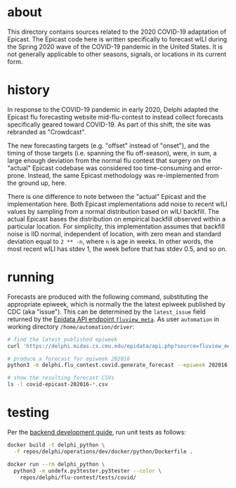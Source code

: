 # about

This directory contains sources related to the 2020 COVID-19 adaptation of
Epicast. The Epicast code here is written specifically to forecast wILI during
the Spring 2020 wave of the COVID-19 pandemic in the United States. It is not
generally applicable to other seasons, signals, or locations in its current
form.

# history

In response to the COVID-19 pandemic in early 2020, Delphi adapted the Epicast
flu forecasting website mid-flu-contest to instead collect forecasts
specifically geared toward COVID-19. As part of this shift, the site was
rebranded as "Crowdcast".

The new forecasting targets (e.g. "offset" instead of "onset"), and the timing
of those targets (i.e. spanning the flu off-season), were, in sum, a large
enough deviation from the normal flu contest that surgery on the "actual"
Epicast codebase was considered too time-consuming and error-prone. Instead,
the same Epicast methodology was re-implemented from the ground up, here.

There is one difference to note between the "actual" Epicast and the
implementation here. Both Epicast implementations add noise to recent wILI
values by sampling from a normal distribution based on wILI backfill. The
actual Epicast bases the distribution on empirical backfill observed within a
particular location. For simplicity, this implementation assumes that backfill
noise is IID normal, independent of location, with zero mean and standard
deviation equal to `2 ** -n`, where `n` is age in weeks. In other words, the
most recent wILI has stdev 1, the week before that has stdev 0.5, and so on.

# running

Forecasts are produced with the following command, substituting the appropriate
epiweek, which is normally the the latest epiweek published by CDC (aka
"issue"). This can be determined by the `latest_issue` field returned by the
[Epidata API endpoint `fluview_meta`](https://github.com/cmu-delphi/delphi-epidata/blob/master/docs/api/fluview_meta.md).
As user `automation` in working directory `/home/automation/driver`:

```bash
# find the latest published epiweek
curl 'https://delphi.midas.cs.cmu.edu/epidata/api.php?source=fluview_meta'

# produce a forecast for epiweek 202016
python3 -m delphi.flu_contest.covid.generate_forecast --epiweek 202016

# show the resulting forecast CSVs
ls -l covid-epicast-202016-*.csv
```

# testing

Per the
[backend development guide](https://github.com/cmu-delphi/operations/blob/master/docs/backend_development.md),
run unit tests as follows:

```bash
docker build -t delphi_python \
  -f repos/delphi/operations/dev/docker/python/Dockerfile .

docker run --rm delphi_python \
  python3 -m undefx.py3tester.py3tester --color \
    repos/delphi/flu-contest/tests/covid/
```
